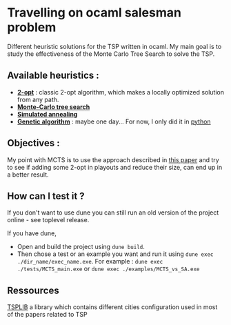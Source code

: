 # Travelling on ocaml salesman problem

Different heuristic solutions for the TSP written in ocaml. My main goal is to study the effectiveness of the Monte
Carlo Tree Search to solve the TSP.

## Available heuristics :

- [**2-opt**](https://en.wikipedia.org/wiki/2-opt) : classic 2-opt algorithm, which makes a locally optimized solution
  from any path.
- [**Monte-Carlo tree search**](https://en.wikipedia.org/wiki/Monte_Carlo_tree_search)
- [**Simulated annealing**](http://rbanchs.com/documents/THFEL_PR15.pdf)
- [**Genetic algorithm**](https://en.wikipedia.org/wiki/Genetic_algorithm) : maybe one day... For now, I only did it in
  [python](https://github.com/Butanium/Genetic_algorithm_for_TSP_python)

## Objectives :

My point with MCTS is to use the approach described
in [this paper](http://sasimi.jp/new/sasimi2016/files/archive/pdf/p352_R4-14.pdf) and try to see if adding some 2-opt in
playouts and reduce their size, can end up in a better result.

## How can I test it ?

If you don't want to use dune you can still run an old version of the project online - see toplevel release.

If you have dune, 
- Open and build the project using `dune build`. 
- Then chose a test or an example you want and run it using `dune exec ./dir_name/exec_name.exe`. For example : `dune exec ./tests/MCTS_main.exe` or `dune exec ./examples/MCTS_vs_SA.exe`

## Ressources

[TSPLIB](http://comopt.ifi.uni-heidelberg.de/software/TSPLIB95/tsp/) a library which contains different cities
configuration used in most of the papers related to TSP
